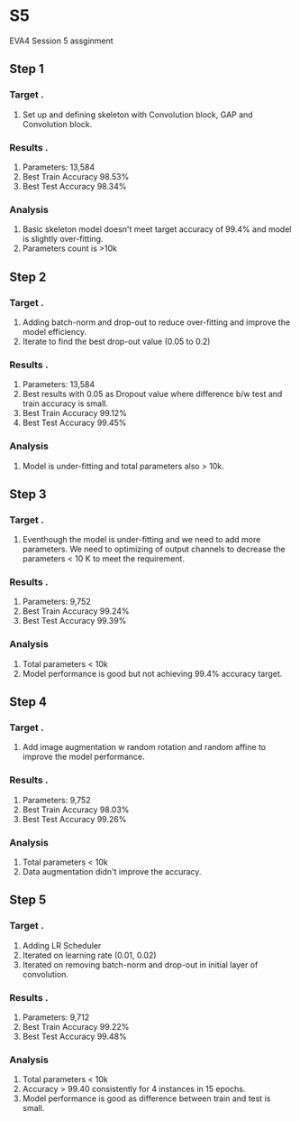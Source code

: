 # S5
EVA4 Session 5 assginment


## Step 1

### Target . 

1.   Set up and defining skeleton with Convolution block, GAP and Convolution block.

### Results .  

1.   Parameters: 13,584
2.   Best Train Accuracy 98.53%
3.   Best Test Accuracy 98.34%

### Analysis   

1.   Basic skeleton model doesn't meet target accuracy of 99.4% and model is slightly over-fitting.
2.   Parameters count is >10k



## Step 2

### Target . 

1.   Adding batch-norm and drop-out to reduce over-fitting and improve the model efficiency.
2.   Iterate to find the best drop-out value (0.05 to 0.2)

### Results .  

1.   Parameters: 13,584
2.   Best results with 0.05 as Dropout value where difference b/w test and train accuracy is small.
3.   Best Train Accuracy 99.12%
4.   Best Test Accuracy 99.45%

### Analysis   

1.  Model is under-fitting and total parameters also > 10k.



## Step 3

### Target . 

1.   Eventhough the model is under-fitting and we need to add more parameters. We need to optimizing of output channels to decrease the parameters < 10 K to meet the requirement.

### Results .  

1.   Parameters: 9,752
2.   Best Train Accuracy 99.24%
3.   Best Test Accuracy 99.39%

### Analysis   

1.  Total parameters < 10k
2.  Model performance is good but not achieving 99.4% accuracy target.




## Step 4

### Target . 

1.   Add image augmentation w random rotation and random affine to improve the model performance.

### Results .  

1.   Parameters: 9,752
2.   Best Train Accuracy 98.03%
3.   Best Test Accuracy 99.26%


### Analysis   

1.  Total parameters < 10k
2.  Data augmentation didn't improve the accuracy.



## Step 5

### Target . 

1.   Adding LR Scheduler 
2.   Iterated on learning rate (0.01, 0.02)
3.   Iterated on removing batch-norm and drop-out in initial layer of convolution.

### Results .  

1.   Parameters: 9,712
2.   Best Train Accuracy 99.22%
3.   Best Test Accuracy 99.48%


### Analysis   

1.  Total parameters < 10k
2.  Accuracy > 99.40 consistently for 4 instances in 15 epochs.
3.  Model performance is good as difference between train and test is small.
